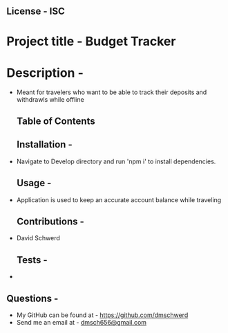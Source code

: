   ## License - ISC
  # Project title - Budget Tracker
  # Description - 
* Meant for travelers who want to be able to track their deposits and withdrawls while offline

  ## Table of Contents
  ## Installation - 
* Navigate to Develop directory and run 'npm i' to install dependencies.

  ## Usage - 
* Application is used to keep an accurate account balance while traveling

  ## Contributions - 
* David Schwerd 

  ## Tests - 
* 

  ## Questions - 
* My GitHub can be found at - https://github.com/dmschwerd
* Send me an email at - dmsch656@gmail.com 